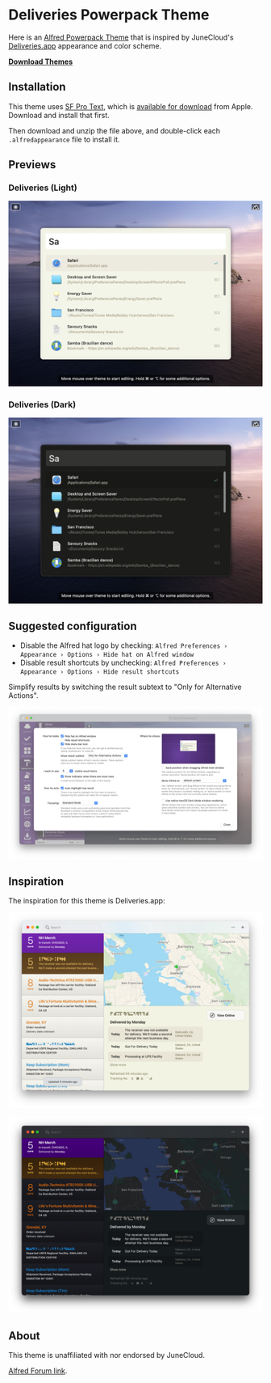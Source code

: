 # Deliveries Powerpack Theme

Here is an [Alfred Powerpack Theme](https://www.alfredapp.com/help/appearance/) that is inspired by JuneCloud's [Deliveries.app](https://deliveries.app) appearance and color scheme.

[**Download Themes**](https://github.com/chrismessina/alfred-theme-deliveries/releases/latest)

## Installation

This theme uses [SF Pro Text](https://developer.apple.com/design/human-interface-guidelines/ios/visual-design/typography/), which is [available for download](https://developer.apple.com/fonts/) from Apple. Download and install that first.

Then download and unzip the file above, and double-click each `.alfredappearance` file to install it.

## Previews

### Deliveries (Light)

[![Deliveries (Light) - Alfred Theme Preview](./assets/deliveries-light-preview.png)](./assets/deliveries-light.png)

### Deliveries (Dark)

[![Deliveries (Dark) - Alfred Theme Preview](./assets/deliveries-dark-preview.png)](./assets/deliveries-dark.png)

## Suggested configuration

- Disable the Alfred hat logo by checking: `Alfred Preferences › Appearance › Options › Hide hat on Alfred window`
- Disable result shortcuts by unchecking: `Alfred Preferences › Appearance › Options › Hide result shortcuts`

Simplify results by switching the result subtext to "Only for Alternative Actions".

[![Alfred Appearance Options](./assets/alfred-appearance-options.png)](./assets/alfred-appearance-options.png)

## Inspiration

The inspiration for this theme is Deliveries.app:

[![Deliveries.app Light Appearance](./assets/deliveries-light.png)](./assets/deliveries-light.png)

[![Deliveries.app Dark Appearance](./assets/deliveries-dark.png)](./assets/deliveries-dark.png)


## About

This theme is unaffiliated with nor endorsed by JuneCloud.

<a href="https://www.alfredforum.com/topic/16378-deliveriesapp-inspired-theme/">Alfred Forum link</a>.
